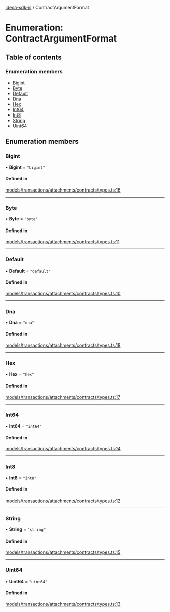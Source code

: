 [idena-sdk-js](../README.md) / ContractArgumentFormat

# Enumeration: ContractArgumentFormat

## Table of contents

### Enumeration members

- [Bigint](ContractArgumentFormat.md#bigint)
- [Byte](ContractArgumentFormat.md#byte)
- [Default](ContractArgumentFormat.md#default)
- [Dna](ContractArgumentFormat.md#dna)
- [Hex](ContractArgumentFormat.md#hex)
- [Int64](ContractArgumentFormat.md#int64)
- [Int8](ContractArgumentFormat.md#int8)
- [String](ContractArgumentFormat.md#string)
- [Uint64](ContractArgumentFormat.md#uint64)

## Enumeration members

### Bigint

• **Bigint** = `"bigint"`

#### Defined in

[models/transactions/attachments/contracts/types.ts:16](https://github.com/idena-network/idena-sdk-js/blob/master/src/models/transactions/attachments/contracts/types.ts#L16)

___

### Byte

• **Byte** = `"byte"`

#### Defined in

[models/transactions/attachments/contracts/types.ts:11](https://github.com/idena-network/idena-sdk-js/blob/master/src/models/transactions/attachments/contracts/types.ts#L11)

___

### Default

• **Default** = `"default"`

#### Defined in

[models/transactions/attachments/contracts/types.ts:10](https://github.com/idena-network/idena-sdk-js/blob/master/src/models/transactions/attachments/contracts/types.ts#L10)

___

### Dna

• **Dna** = `"dna"`

#### Defined in

[models/transactions/attachments/contracts/types.ts:18](https://github.com/idena-network/idena-sdk-js/blob/master/src/models/transactions/attachments/contracts/types.ts#L18)

___

### Hex

• **Hex** = `"hex"`

#### Defined in

[models/transactions/attachments/contracts/types.ts:17](https://github.com/idena-network/idena-sdk-js/blob/master/src/models/transactions/attachments/contracts/types.ts#L17)

___

### Int64

• **Int64** = `"int64"`

#### Defined in

[models/transactions/attachments/contracts/types.ts:14](https://github.com/idena-network/idena-sdk-js/blob/master/src/models/transactions/attachments/contracts/types.ts#L14)

___

### Int8

• **Int8** = `"int8"`

#### Defined in

[models/transactions/attachments/contracts/types.ts:12](https://github.com/idena-network/idena-sdk-js/blob/master/src/models/transactions/attachments/contracts/types.ts#L12)

___

### String

• **String** = `"string"`

#### Defined in

[models/transactions/attachments/contracts/types.ts:15](https://github.com/idena-network/idena-sdk-js/blob/master/src/models/transactions/attachments/contracts/types.ts#L15)

___

### Uint64

• **Uint64** = `"uint64"`

#### Defined in

[models/transactions/attachments/contracts/types.ts:13](https://github.com/idena-network/idena-sdk-js/blob/master/src/models/transactions/attachments/contracts/types.ts#L13)
